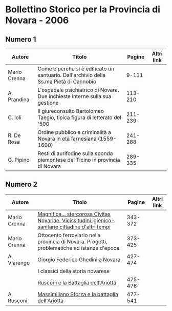 # Bollettino Storico per la Provincia di Novara - 2006

## Numero 1

| Autore       | Titolo                                                                                 | Pagine  | Altri link |
|--------------|----------------------------------------------------------------------------------------|---------|------------|
| Mario Crenna | Come e perchè si è edificato un santuario. Dall'archivio della Ss.ma Pietà di Cannobio | 9-111   |            |
| A. Prandina  | L'ospedale psichiatrico di Novara. Due inchieste interne sulla sua gestione            | 113-210 |            |
| C. Ioli      | Il giureconsulto Bartolomeo Taegio, tipica figura di letterato del '500                | 211-239 |            |
| R. De Rosa   | Ordine pubblico e criminalità a Novara in età farnesiana (1559-1600)                   | 241-288 |            |
| G. Pipino    | Resti di aurifodine sulla sponda piemontese del Ticino in provincia di Novara          | 289-335 |            |

## Numero 2

| Autore       | Titolo                                                                                                                                                  | Pagine  | Altri link |
|--------------|---------------------------------------------------------------------------------------------------------------------------------------------------------|---------|------------|
| Mario Crenna | [Magnifica... stercorosa Civitas Novariae. Vicissitudini igienico-sanitarie cittadine d'altri tempi](https://en.calameo.com/read/004733128ffcff3cf84e3) | 343-372 |            |
| Mario Crenna | Ottocento ferroviario nella provincia di Novara. Progetti, problematiche ed istanze d'epoca                                                             | 373-425 |            |
| A. Viarengo  | Giorgio Federico Ghedini a Novara                                                                                                                       | 427-474 |            |
|              | I classici della storia novarese                                                                                                                        |         |            |
|              | [Rusconi e la Battaglia dell'Ariotta](http://www.ssno.it/NDSNo/ndsn_Ariotta.html)                                                                       | 475-476 |            |
| A. Rusconi   | [Massimiliano Sforza e la battaglia dell'Ariotta](http://www.ssno.it/2006_Rusconi_Ariotta.pdf)                                                          | 477-541 |            |
